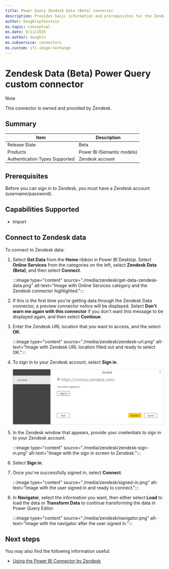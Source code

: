 ```yaml
---
title: Power Query Zendesk Data (Beta) connector
description: Provides basic information and prerequisites for the Zendesk Data (Beta) connector, describes the connection process, and discusses limitations and issues you might encounter.
author: DougKlopfenstein
ms.topic: conceptual
ms.date: 9/11/2025
ms.author: dougklo
ms.subservice: connectors
ms.custom: sfi-image-nochange
---
```


# Zendesk Data (Beta) Power Query custom connector


>[!Note]
>This connector is owned and provided by Zendesk.

## Summary

| Item | Description |
| ---- | ----------- |
| Release State | Beta |
| Products | Power BI (Semantic models) |
| Authentication Types Supported | Zendesk account |

## Prerequisites

Before you can sign in to Zendesk, you must have a Zendesk account (username/password).

## Capabilities Supported

* Import

## Connect to Zendesk data

To connect to Zendesk data:

1. Select **Get Data** from the **Home** ribbon in Power BI Desktop. Select **Online Services** from the categories on the left, select **Zendesk Data (Beta)**, and then select **Connect**.

   :::image type="content" source="./media/zendesk/get-data-zendesk-data.png" alt-text="Image with Online Services category and the Zendesk connector highlighted.":::

2. If this is the first time you're getting data through the Zendesk Data connector, a preview connector notice will be displayed. Select **Don't warn me again with this connector** if you don't want this message to be displayed again, and then select **Continue**.

3. Enter the Zendesk URL location that you want to access, and the select **OK**.

   :::image type="content" source="./media/zendesk/zendesk-url.png" alt-text="Image with Zendesk URL location filled out and ready to select OK.":::

4. To sign in to your Zendesk account, select **Sign in**.

   ![Image with Zendesk account highlighted, and showing the sign in button.](./media/zendesk/sign-in.png)

5. In the Zendesk window that appears, provide your credentials to sign in to your Zendesk account.

   :::image type="content" source="./media/zendesk/zendesk-sign-in.png" alt-text="Image with the sign in screen to Zendesk.":::

6. Select **Sign in**.

7. Once you've successfully signed in, select **Connect**.

   :::image type="content" source="./media/zendesk/signed-in.png" alt-text="Image with the user signed in and ready to connect.":::

8. In **Navigator**, select the information you want, then either select **Load** to load the data or **Transform Data** to continue transforming the data in Power Query Editor.
   
   :::image type="content" source="./media/zendesk/navigator.png" alt-text="Image with the navigator after the user signed in.":::

## Next steps

You may also find the following information useful:

* [Using the Power BI Connector by Zendesk](https://support.zendesk.com/hc/en-us/articles/6700481028634-Using-the-Power-BI-Connector-by-Zendesk-Beta)
